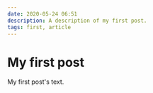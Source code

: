 ```yaml
---
date: 2020-05-24 06:51
description: A description of my first post.
tags: first, article
---
```

# My first post

My first post's text.
